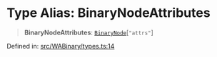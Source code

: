 # Type Alias: BinaryNodeAttributes

> **BinaryNodeAttributes**: [`BinaryNode`](BinaryNode.md)\[`"attrs"`\]

Defined in: [src/WABinary/types.ts:14](https://github.com/Fokusdotid/bail/blob/82f46c566476ac566bfd781dede14412fcdfb787/src/WABinary/types.ts#L14)
